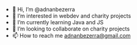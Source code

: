 - 👋 Hi, I’m @adnanbezerra
- 👀 I’m interested in webdev and charity projects
- 🌱 I’m currently learning Java and JS
- 💞️ I’m looking to collaborate on charity projects
- 📫 How to reach me adnanbezerra@gmail.com

<!---
adnanbezerra/adnanbezerra is a ✨ special ✨ repository because its `README.md` (this file) appears on your GitHub profile.
You can click the Preview link to take a look at your changes.
--->
